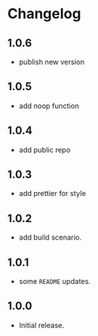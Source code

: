 # Changelog

## 1.0.6

* publish new version

## 1.0.5

* add noop function

## 1.0.4

* add public repo

## 1.0.3

* add prettier for style

## 1.0.2

-   add build scenario.

## 1.0.1

-   some `README` updates.

## 1.0.0

-   Initial release.
